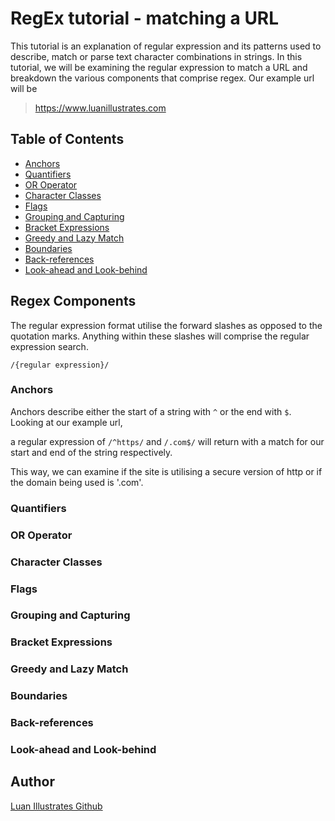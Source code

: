 # RegEx tutorial - matching a URL

This tutorial is an explanation of regular expression and its patterns used to describe, match or parse text character combinations in strings.
In this tutorial, we will be examining the regular expression to match a URL and breakdown the various components that comprise regex. Our example url will be

> https://www.luanillustrates.com

## Table of Contents

- [Anchors](#anchors)
- [Quantifiers](#quantifiers)
- [OR Operator](#or-operator)
- [Character Classes](#character-classes)
- [Flags](#flags)
- [Grouping and Capturing](#grouping-and-capturing)
- [Bracket Expressions](#bracket-expressions)
- [Greedy and Lazy Match](#greedy-and-lazy-match)
- [Boundaries](#boundaries)
- [Back-references](#back-references)
- [Look-ahead and Look-behind](#look-ahead-and-look-behind)

## Regex Components

The regular expression format utilise the forward slashes as opposed to the quotation marks. Anything within these slashes will comprise the regular expression search.

```
/{regular expression}/
```

### Anchors

Anchors describe either the start of a string with `^` or the end with `$`. Looking at our example url,

a regular expression of `/^https/` and `/.com$/` will return with a match for our start and end of the string respectively.

This way, we can examine if the site is utilising a secure version of http or if the domain being used is '.com'.

### Quantifiers

### OR Operator

### Character Classes

### Flags

### Grouping and Capturing

### Bracket Expressions

### Greedy and Lazy Match

### Boundaries

### Back-references

### Look-ahead and Look-behind

## Author

<a href="https://github.com/luanillustrates">Luan Illustrates Github</a>
